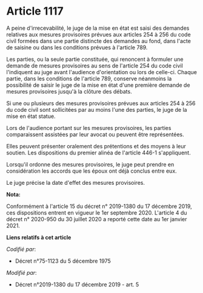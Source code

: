 # Article 1117

A peine d'irrecevabilité, le juge de la mise en état est saisi des demandes relatives aux mesures provisoires prévues aux
articles 254 à 256 du code civil formées dans une partie distincte des demandes au fond, dans l'acte de saisine ou dans les
conditions prévues à l'article 789.

Les parties, ou la seule partie constituée, qui renoncent à formuler une demande de mesures provisoires au sens de l'article
254 du code civil l'indiquent au juge avant l'audience d'orientation ou lors de celle-ci. Chaque partie, dans les conditions
de l'article 789, conserve néanmoins la possibilité de saisir le juge de la mise en état d'une première demande de mesures
provisoires jusqu'à la clôture des débats.

Si une ou plusieurs des mesures provisoires prévues aux articles 254 à 256 du code civil sont sollicitées par au moins l'une
des parties, le juge de la mise en état statue.

Lors de l'audience portant sur les mesures provisoires, les parties comparaissent assistées par leur avocat ou peuvent être
représentées.

Elles peuvent présenter oralement des prétentions et des moyens à leur soutien. Les dispositions du premier alinéa de
l'article 446-1 s'appliquent.

Lorsqu'il ordonne des mesures provisoires, le juge peut prendre en considération les accords que les époux ont déjà conclus
entre eux.

Le juge précise la date d'effet des mesures provisoires.

**Nota:**

Conformément à l'article 15 du décret n° 2019-1380 du 17 décembre 2019, ces dispositions entrent en vigueur le 1er septembre
2020. L'article 4 du décret n° 2020-950 du 30 juillet 2020 a reporté cette date au 1er janvier 2021.

**Liens relatifs à cet article**

_Codifié par_:

  - Décret n°75-1123 du 5 décembre 1975

_Modifié par_:

  - Décret n°2019-1380 du 17 décembre 2019 - art. 5

